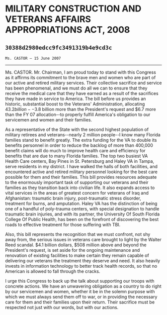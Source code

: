 # MILITARY CONSTRUCTION AND VETERANS AFFAIRS APPROPRIATIONS ACT, 2008
## `30388d2980edcc9fc3491319b4e9cd3c`
`Ms. CASTOR — 15 June 2007`

---


Ms. CASTOR. Mr. Chairman, I am proud today to stand with this 
Congress as it affirms its commitment to the brave men and women who 
are part of our active and retired military services. Their collective 
sacrifice and service has been phenomenal, and we must do all we can to 
ensure that they receive the medical care that they have earned as a 
result of the sacrifices they have made in service to America. The bill 
before us provides an historic, substantial boost to the Veterans' 
Administration, allocating $43.2 billion--$3.8 billion more than the 
President's request and $6.7 more than the FY 07 allocation--to 
properly fulfill America's obligation to our servicemen and women and 
their families.

As a representative of the State with the second highest population 
of military retirees and veterans--nearly 2 million people--I know many 
Florida families stand to benefit greatly. The extra funding for the VA 
to double its benefits personnel in order to reduce the backlog of more 
than 400,000 benefit claims will do much to improve health care and 
efficiency for benefits that are due to many Florida families. The top 
two busiest VA Health Care centers, Bay Pines in St. Petersburg and 
Haley VA in Tampa, serve residents in my district. I have walked the 
halls of both facilities, and encountered active and retired military 
personnel looking for the best care possible for them and their 
families. This bill provides resources adequate to the enormously 
important task of supporting our veterans and their families as they 
transition back into civilian life. It also expands access to vital 
services in the areas of greatest concern for veterans of Iraq and 
Afghanistan: traumatic brain injury, post-traumatic stress disorder, 
treatment for burns, and amputation. Haley VA has the distinction of 
being one of a handful of poly-trauma centers, with special designation 
to handle traumatic brain injuries, and with its partner, the 
University Of South Florida College Of Public Health, has been on the 
forefront of discovering the best roads to effective treatment for 
those suffering with TBI.

Also, this bill represents the recognition that we must confront, not 
shy away from, the serious issues in veterans care brought to light by 
the Walter Reed scandal. $4.1 billion dollars, $508 million above and 
beyond the President's request, is set aside for the ongoing 
maintenance and renovation of existing facilities to make certain they 
remain capable of delivering our veterans the treatment they deserve 
and need. It also heavily invests in information technology to better 
track health records, so that no American is allowed to fall through 
the cracks.

I urge this Congress to back up the talk about supporting our troops 
with concrete actions. We have an unwavering obligation as a country to 
do right by our servicemen and women, whether it be in the solemn 
purpose with which we must always send them off to war, or in providing 
the necessary care for them and their families upon their return. Their 
sacrifice must be respected not just with our words, but with our 
actions.
